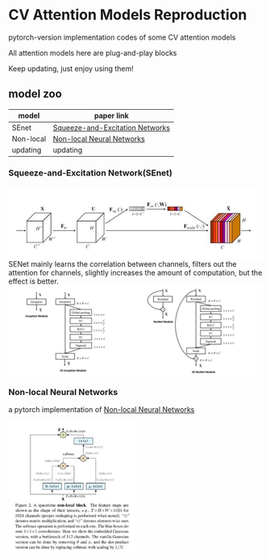 # CV Attention Models Reproduction
pytorch-version implementation codes of some CV attention models


All attention models here are plug-and-play blocks

Keep updating, just enjoy using them!




## model zoo

|  model  | paper link |
| ---- |  ----  |
| SEnet |  [Squeeze-and-Excitation Networks](https://arxiv.org/abs/1709.01507) |
| Non-local |  [Non-local Neural Networks](https://arxiv.org/abs/1711.07971) |
| updating | updating |

### Squeeze-and-Excitation Network(SEnet)
<!-- ![](./img/senet1.jpg) -->
<img src="./img/senet1.jpg" div align=center />
SENet mainly learns the correlation between channels, filters out the attention for channels, slightly increases the amount of computation, but the effect is better.
<img src="./img/senet2.jpg" div align=center />

### Non-local Neural Networks

a pytorch implementation of [Non-local Neural Networks](https://arxiv.org/abs/1711.07971)

<img src="./img/nonlocal.jpg" width = "50%" height = "50%" div align="center" />